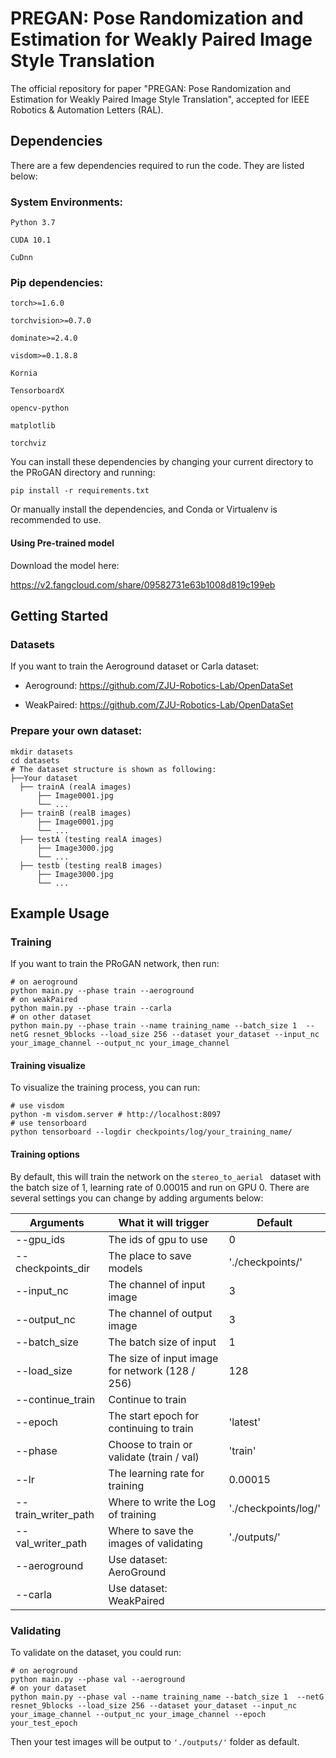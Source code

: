# PREGAN: Pose Randomization and Estimation for Weakly Paired Image Style Translation
The official repository for paper "PREGAN: Pose Randomization and Estimation for Weakly Paired Image Style Translation", accepted for IEEE Robotics & Automation Letters (RAL).

## Dependencies

There are a few dependencies required to run the code.  They are listed below:

### System Environments:

`Python 3.7`

`CUDA 10.1`

`CuDnn`

### Pip dependencies:

`torch>=1.6.0`

`torchvision>=0.7.0`

`dominate>=2.4.0`

`visdom>=0.1.8.8`

`Kornia`

`TensorboardX`

`opencv-python`

`matplotlib`

`torchviz`



You can install these dependencies by changing your current directory to the PRoGAN directory and running:

``` shell
pip install -r requirements.txt  
```

Or manually install the dependencies, and Conda or Virtualenv is recommended to use.

#### Using Pre-trained model

Download the model here:


https://v2.fangcloud.com/share/09582731e63b1008d819c199eb

## Getting Started

### Datasets

If you want to train the Aeroground dataset or Carla dataset: 

- Aeroground: https://github.com/ZJU-Robotics-Lab/OpenDataSet

- WeakPaired: https://github.com/ZJU-Robotics-Lab/OpenDataSet



### Prepare your own dataset:

``` shell
mkdir datasets
cd datasets
# The dataset structure is shown as following:
├──Your dataset
  ├── trainA (realA images)
      ├── Image0001.jpg 
      └── ...
  ├── trainB (realB images)
      ├── Image0001.jpg
      └── ...
  ├── testA (testing realA images)
      ├── Image3000.jpg
      └── ... 
  ├── testb (testing realB images)
      ├── Image3000.jpg
      └── ... 
```

## Example Usage

### Training

If you want to train the PRoGAN network, then run:

``` shell
# on aeroground
python main.py --phase train --aeroground
# on weakPaired
python main.py --phase train --carla
# on other dataset
python main.py --phase train --name training_name --batch_size 1  --netG resnet_9blocks --load_size 256 --dataset your_dataset --input_nc your_image_channel --output_nc your_image_channel 
```

#### Training visualize

To visualize the training process, you can run:

``` shell
# use visdom
python -m visdom.server # http://localhost:8097
# use tensorboard
python tensorboard --logdir checkpoints/log/your_training_name/
```

#### Training options

By default, this will train the network on the `stereo_to_aerial ` dataset with the batch size of 1, learning rate of 0.00015 and run on GPU 0. There are several settings you can change by adding arguments below:

| Arguments           | What it will trigger                            | Default              |
| ------------------- | ----------------------------------------------- | -------------------- |
| --gpu_ids           | The ids of gpu to use                           | 0                    |
| --checkpoints_dir   | The place to save models                        | './checkpoints/'     |
| --input_nc          | The channel of input image                      | 3                    |
| --output_nc         | The channel of output image                     | 3                    |
| --batch_size        | The batch size of input                         | 1                    |
| --load_size         | The size of input image for network (128 / 256) | 128                  |
| --continue_train    | Continue to train                               |                      |
| --epoch             | The start epoch for continuing  to train        | 'latest'             |
| --phase             | Choose to train or validate (train / val)       | 'train'              |
| --lr                | The learning rate for training                  | 0.00015              |
| --train_writer_path | Where to write the Log of training              | './checkpoints/log/' |
| --val_writer_path   | Where to save the images of validating          | './outputs/'         |
| --aeroground        | Use dataset: AeroGround                         |                      |
| --carla             | Use dataset: WeakPaired                         |                      |

### Validating

To validate on the dataset, you could run:

``` shell
# on aeroground
python main.py --phase val --aeroground
# on your dataset
python main.py --phase val --name training_name --batch_size 1  --netG resnet_9blocks --load_size 256 --dataset your_dataset --input_nc your_image_channel --output_nc your_image_channel --epoch your_test_epoch
```

Then your test images will be output to `'./outputs/'` folder as default.

